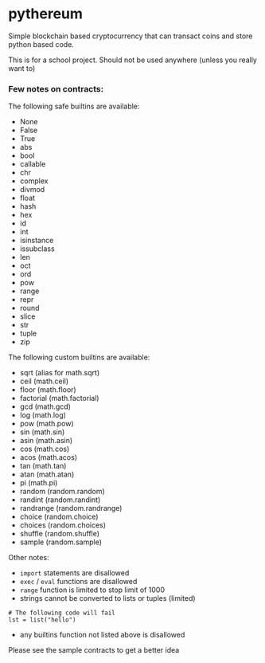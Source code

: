 # pythereum

Simple blockchain based cryptocurrency that can transact coins and store
python based code.

This is for a school project. Should not be used anywhere (unless you really want to)

### Few notes on contracts:
The following safe builtins are available:
- None
- False
- True
- abs
- bool
- callable
- chr
- complex
- divmod
- float
- hash
- hex
- id
- int
- isinstance
- issubclass
- len
- oct
- ord
- pow
- range
- repr
- round
- slice
- str
- tuple
- zip

The following custom builtins are available:
- sqrt      (alias for math.sqrt)
- ceil      (math.ceil)
- floor     (math.floor)
- factorial (math.factorial)
- gcd       (math.gcd)
- log       (math.log)
- pow       (math.pow)
- sin       (math.sin)
- asin      (math.asin)
- cos       (math.cos)
- acos      (math.acos)
- tan       (math.tan)
- atan      (math.atan)
- pi        (math.pi)
- random    (random.random)
- randint   (random.randint)
- randrange (random.randrange)
- choice    (random.choice)
- choices   (random.choices)
- shuffle   (random.shuffle)
- sample    (random.sample)

Other notes:
- `import` statements are disallowed
- `exec` / `eval` functions are disallowed
- `range` function is limited to stop limit of 1000
- strings cannot be converted to lists or tuples (limited)
```python3
# The following code will fail
lst = list("hello")
```

- any builtins function not listed above is disallowed

Please see the sample contracts to get a better idea
